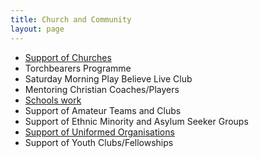 ```yaml
---
title: Church and Community
layout: page
---
```

- <a href="/pages/programmes/churches">Support of Churches</a>
- Torchbearers Programme
- Saturday Morning Play Believe Live Club
- Mentoring Christian Coaches/Players
- <a href="/pages/programmes/schools">Schools work</a>
- Support of Amateur Teams and Clubs
- Support of Ethnic Minority and Asylum Seeker Groups
- <a href="/pages/programmes/bb-gb">Support of Uniformed Organisations</a>
- Support of Youth Clubs/Fellowships
